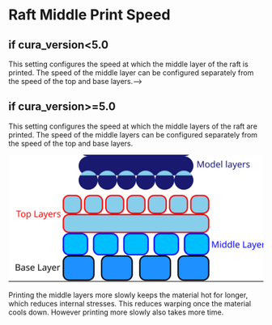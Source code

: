 Raft Middle Print Speed
====
if cura_version<5.0
----
This setting configures the speed at which the middle layer of the raft is printed. The speed of the middle layer can be configured separately from the speed of the top and base layers.-->

if cura_version>=5.0
----
This setting configures the speed at which the middle layers of the raft are printed. The speed of the middle layers can be configured separately from the speed of the top and base layers.<!--endif-->

![Where the middle layer is located in the raft](images/raft_dimensions_simplified.svg)

Printing the middle layers more slowly keeps the material hot for longer, which reduces internal stresses. This reduces warping once the material cools down. However printing more slowly also takes more time.